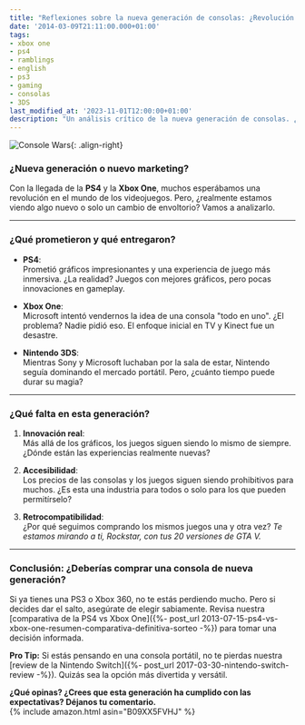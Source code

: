 ```yaml
---
title: "Reflexiones sobre la nueva generación de consolas: ¿Revolución o más de lo mismo?"
date: '2014-03-09T21:11:00.000+01:00'
tags:
- xbox one
- ps4
- ramblings
- english
- ps3
- gaming
- consolas
- 3DS
last_modified_at: '2023-11-01T12:00:00+01:00'
description: "Un análisis crítico de la nueva generación de consolas. ¿Realmente estamos ante una revolución o solo un cambio de marketing?"
---
```


![Console Wars](https://example.com/console-wars.jpg){: .align-right}

### ¿Nueva generación o nuevo marketing?

Con la llegada de la **PS4** y la **Xbox One**, muchos esperábamos una revolución en el mundo de los videojuegos. Pero, ¿realmente estamos viendo algo nuevo o solo un cambio de envoltorio? Vamos a analizarlo.

---

### ¿Qué prometieron y qué entregaron?

- **PS4**:  
  Prometió gráficos impresionantes y una experiencia de juego más inmersiva. ¿La realidad? Juegos con mejores gráficos, pero pocas innovaciones en gameplay.

- **Xbox One**:  
  Microsoft intentó vendernos la idea de una consola "todo en uno". ¿El problema? Nadie pidió eso. El enfoque inicial en TV y Kinect fue un desastre.

- **Nintendo 3DS**:  
  Mientras Sony y Microsoft luchaban por la sala de estar, Nintendo seguía dominando el mercado portátil. Pero, ¿cuánto tiempo puede durar su magia?

---

### ¿Qué falta en esta generación?

1. **Innovación real**:  
   Más allá de los gráficos, los juegos siguen siendo lo mismo de siempre. ¿Dónde están las experiencias realmente nuevas?

2. **Accesibilidad**:  
   Los precios de las consolas y los juegos siguen siendo prohibitivos para muchos. ¿Es esta una industria para todos o solo para los que pueden permitírselo?

3. **Retrocompatibilidad**:  
   ¿Por qué seguimos comprando los mismos juegos una y otra vez? *Te estamos mirando a ti, Rockstar, con tus 20 versiones de GTA V.*

---

### Conclusión: ¿Deberías comprar una consola de nueva generación?

Si ya tienes una PS3 o Xbox 360, no te estás perdiendo mucho. Pero si decides dar el salto, asegúrate de elegir sabiamente. Revisa nuestra [comparativa de la PS4 vs Xbox One]({%- post_url 2013-07-15-ps4-vs-xbox-one-resumen-comparativa-definitiva-sorteo -%}) para tomar una decisión informada.

**Pro Tip:** Si estás pensando en una consola portátil, no te pierdas nuestra [review de la Nintendo Switch]({%- post_url 2017-03-30-nintendo-switch-review -%}). Quizás sea la opción más divertida y versátil.

**¿Qué opinas? ¿Crees que esta generación ha cumplido con las expectativas? Déjanos tu comentario.**  
{% include amazon.html asin="B09XX5FVHJ" %}
